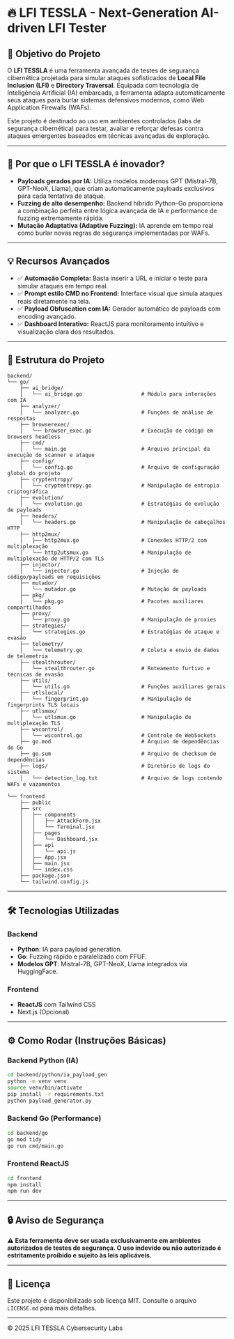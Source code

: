 # 🔥 LFI TESSLA - Next-Generation AI-driven LFI Tester

## 🚀 Objetivo do Projeto

O **LFI TESSLA** é uma ferramenta avançada de testes de segurança cibernética projetada para simular ataques sofisticados de **Local File Inclusion (LFI)** e **Directory Traversal**. Equipada com tecnologia de Inteligência Artificial (IA) embarcada, a ferramenta adapta automaticamente seus ataques para burlar sistemas defensivos modernos, como Web Application Firewalls (WAFs).

Este projeto é destinado ao uso em ambientes controlados (labs de segurança cibernética) para testar, avaliar e reforçar defesas contra ataques emergentes baseados em técnicas avançadas de exploração.

---

## 🧬 Por que o LFI TESSLA é inovador?

- **Payloads gerados por IA:** Utiliza modelos modernos GPT (Mistral-7B, GPT-NeoX, Llama), que criam automaticamente payloads exclusivos para cada tentativa de ataque.
- **Fuzzing de alto desempenho:** Backend híbrido Python-Go proporciona a combinação perfeita entre lógica avançada de IA e performance de fuzzing extremamente rápida.
- **Mutação Adaptativa (Adaptive Fuzzing):** IA aprende em tempo real como burlar novas regras de segurança implementadas por WAFs.

---

## 💡 Recursos Avançados

- ✅ **Automação Completa:** Basta inserir a URL e iniciar o teste para simular ataques em tempo real.
- ✅ **Prompt estilo CMD no Frontend:** Interface visual que simula ataques reais diretamente na tela.
- ✅ **Payload Obfuscation com IA:** Gerador automático de payloads com encoding avançado.
- ✅ **Dashboard Interativo:** ReactJS para monitoramento intuitivo e visualização clara dos resultados.

---

## 📂 Estrutura do Projeto

```
backend/
└── go/
    ├── ai_bridge/
    │   └── ai_bridge.go                   # Módulo para interações com IA
    ├── analyzer/
    │   └── analyzer.go                    # Funções de análise de respostas
    ├── browserexec/
    │   └── browser_exec.go                # Execução de código em browsers headless
    ├── cmd/
    │   └── main.go                        # Arquivo principal da execução do scanner e ataque
    ├── config/
    │   └── config.go                      # Arquivo de configuração global do projeto
    ├── cryptentropy/
    │   └── cryptentropy.go                # Manipulação de entropia criptográfica
    ├── evolution/
    │   └── evolution.go                   # Estratégias de evolução de payloads
    ├── headers/
    │   └── headers.go                     # Manipulação de cabeçalhos HTTP
    ├── http2mux/
    │   ├── http2mux.go                    # Conexões HTTP/2 com multiplexação
    │   └── http2utsmux.go                 # Manipulação de multiplexação de HTTP/2 com TLS
    ├── injector/
    │   └── injector.go                    # Injeção de código/payloads em requisições
    ├── mutador/
    │   └── mutador.go                     # Mutação de payloads
    ├── pkg/
    │   └── pkg.go                         # Pacotes auxiliares compartilhados
    ├── proxy/
    │   └── proxy.go                       # Manipulação de proxies
    ├── strategies/
    │   └── strategies.go                  # Estratégias de ataque e evasão
    ├── telemetry/
    │   └── telemetry.go                   # Coleta e envio de dados de telemetria
    ├── stealthrouter/
    │   └── stealthrouter.go               # Roteamento furtivo e técnicas de evasão
    ├── utils/
    │   └── utils.go                       # Funções auxiliares gerais
    ├── utlslocal/
    │   └── fingerprint.go                 # Manipulação de fingerprints TLS locais
    ├── utlsmux/
    │   └── utlsmux.go                     # Manipulação de multiplexação TLS
    ├── wscontrol/
    │   └── wscontrol.go                   # Controle de WebSockets
    ├── go.mod                             # Arquivo de dependências do Go
    ├── go.sum                             # Arquivo de checksum de dependências
    ├── logs/                              # Diretório de logs do sistema
    │   └── detection_log.txt              # Arquivo de logs contendo WAFs e vazamentos

└── frontend
    ├── public
    ├── src
    │   ├── components
    │   │   ├── AttackForm.jsx
    │   │   └── Terminal.jsx
    │   ├── pages
    │   │   └── Dashboard.jsx
    │   ├── api
    │   │   └── api.js
    │   ├── App.jsx
    │   ├── main.jsx
    │   └── index.css
    ├── package.json
    └── tailwind.config.js
```

---

## 🛠 Tecnologias Utilizadas

### Backend
- **Python**: IA para payload generation.
- **Go**: Fuzzing rápido e paralelizado com FFUF.
- **Modelos GPT**: Mistral-7B, GPT-NeoX, Llama integrados via HuggingFace.

### Frontend
- **ReactJS** com Tailwind CSS
- Next.js (Opcional)

---

## ⚙️ Como Rodar (Instruções Básicas)

### Backend Python (IA)
```bash
cd backend/python/ia_payload_gen
python -m venv venv
source venv/bin/activate
pip install -r requirements.txt
python payload_generator.py
```

### Backend Go (Performance)
```bash
cd backend/go
go mod tidy
go run cmd/main.go
```

### Frontend ReactJS
```bash
cd frontend
npm install
npm run dev
```

---

## 🔒 Aviso de Segurança

**⚠️ Esta ferramenta deve ser usada exclusivamente em ambientes autorizados de testes de segurança. O uso indevido ou não autorizado é estritamente proibido e sujeito às leis aplicáveis.**

---

## 📜 Licença

Este projeto é disponibilizado sob licença MIT. Consulte o arquivo `LICENSE.md` para mais detalhes.

---

© 2025 LFI TESSLA Cybersecurity Labs

